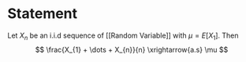 # Statement

Let $X_{n}$ be an i.i.d sequence of [[Random Variable]] with $\mu = E[X_{1}]$. Then
$$
\frac{X_{1} + \dots + X_{n}}{n} \xrightarrow{a.s} \mu
$$


 